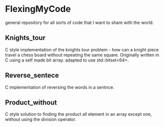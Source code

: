 # FlexingMyCode
general repository for all sorts of code that I want to share with the world.

## Knights_tour
C style implementation of the knights tour problem - how can a knight piece travel a chess board without repeating the same square.
Originally written in C using a self made bit array. adapted to use std::bitset<64>.

## Reverse_sentece
C implementation of reversing the words in a sentnce.

## Product_without
C style solution to finding the product all element in an array except one, without using the division operator.
